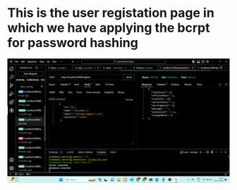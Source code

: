 # This is the user registation page in which we have applying the bcrpt for password hashing

![MasterHead](https://github.com/jagdish97897/use_rregistation_using_bcrypt/blob/main/Screenshot%202023-12-19%20103351.png)
